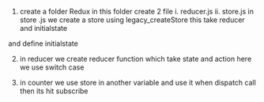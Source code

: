 1. create a folder Redux
in this folder create 2 file
i. reducer.js
ii. store.js
in store .js we create a store using legacy_createStore this take reducer and initialstate

and define initialstate

2. in reducer we create reducer function which take state and action here we use switch case

3. in counter we use store in another variable and use it
when dispatch call then its hit subscribe
